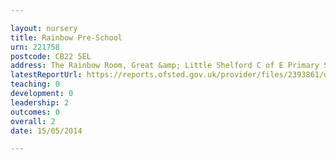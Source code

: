 ```yaml
---

layout: nursery
title: Rainbow Pre-School
urn: 221758
postcode: CB22 5EL
address: The Rainbow Room, Great &amp; Little Shelford C of E Primary School, Church Street, Great Shelford, Cambridge, CB22 5EL
latestReportUrl: https://reports.ofsted.gov.uk/provider/files/2393861/urn/221758.pdf
teaching: 0
development: 0
leadership: 2
outcomes: 0
overall: 2
date: 15/05/2014

---
```

